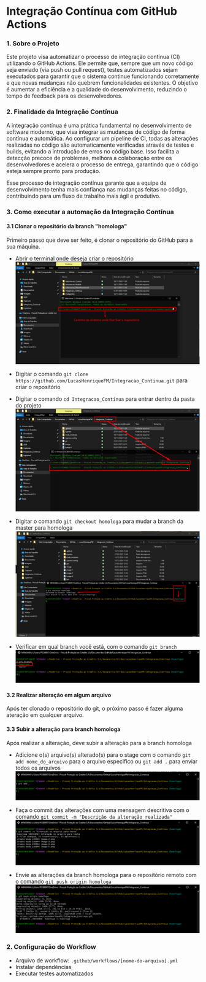 # Integração Contínua com GitHub Actions


### 1. Sobre o Projeto
Este projeto visa automatizar o processo de integração contínua (CI) utilizando o GitHub Actions. Ele permite que, sempre que um novo código seja enviado (via push ou pull request), testes automatizados sejam executados para garantir que o sistema continue funcionando corretamente e que novas mudanças não quebrem funcionalidades existentes. O objetivo é aumentar a eficiência e a qualidade do desenvolvimento, reduzindo o tempo de feedback para os desenvolvedores.


### 2. Finalidade da Integração Contínua
A integração contínua é uma prática fundamental no desenvolvimento de software moderno, que visa integrar as mudanças de código de forma contínua e automática. Ao configurar um pipeline de CI, todas as alterações realizadas no código são automaticamente verificadas através de testes e builds, evitando a introdução de erros no código base. Isso facilita a detecção precoce de problemas, melhora a colaboração entre os desenvolvedores e acelera o processo de entrega, garantindo que o código esteja sempre pronto para produção.

Esse processo de integração contínua garante que a equipe de desenvolvimento tenha mais confiança nas mudanças feitas no código, contribuindo para um fluxo de trabalho mais ágil e produtivo.

### 3. Como executar a automação da Integração Contínua

#### 3.1 Clonar o repositório da branch "homologa"
Primeiro passo que deve ser feito, é clonar o repositório do GitHub para a sua máquina.

- Abrir o terminal onde deseja criar o repositório
![alt text](image_readme/image-2.png)

- Digitar o comando `git clone https://github.com/LucasHenriqueFM/Integracao_Continua.git` para criar o repositório

- Digitar o comando `cd Integracao_Continua` para entrar dentro da pasta do projeto
![alt text](image_readme/image-3.png)

- Digitar o comando `git checkout homologa` para mudar a branch da master para homologa
![alt text](image_readme/image-4.png)

- Verificar em qual branch você está, com o comando `git branch`
![alt text](image_readme/image-5.png)

#### 3.2 Realizar alteração em algum arquivo
Após ter clonado o repositório do git, o próximo passo é fazer alguma ateração em qualquer arquivo.

#### 3.3 Subir a alteração para branch homologa
Após realizar a alteração, deve subir a alteração para a branch homologa

- Adicione o(s) arquivo(s) alterado(s) para o stage com o comando `git add nome_do_arquivo` para o arquivo especifico ou `git add .` para enviar todos os arquivos
![alt text](image_readme/image-6.png)

- Faça o commit das alterações com uma mensagem descritiva com o comando `git commit -m "Descrição da alteração realizada"`
![alt text](image_readme/image-7.png)

- Envie as alterações da branch homologa para o repositório remoto com o comando `git push origin homologa`
![alt text](image_readme/image-8.png)



### 2. Configuração do Workflow
- Arquivo de workflow: `.github/workflows/[nome-do-arquivo].yml`
- Instalar dependências
- Executar testes automatizados
